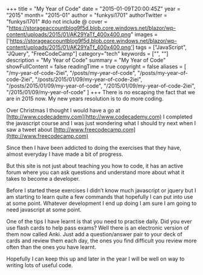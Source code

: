 +++
title = "My Year of Code"
date = "2015-01-09T20:00:45Z"
year = "2015"
month= "2015-01"
author = "funkysi1701"
authorTwitter = "funkysi1701" #do not include @
cover = "https://storageaccountblog9f5d.blob.core.windows.net/blazor/wp-content/uploads/2015/01/AK29YaTf_400x400.png"
images =['https://storageaccountblog9f5d.blob.core.windows.net/blazor/wp-content/uploads/2015/01/AK29YaTf_400x400.png']
tags = ["JavaScript", "JQuery", "FreeCodeCamp"]
category="tech"
keywords = ["", ""]
description =  "My Year of Code"
summary = "My Year of Code"
showFullContent = false
readingTime = true
copyright = false
aliases = [
    "/my-year-of-code-2iei",
    "/posts/my-year-of-code",
    "/posts/my-year-of-code-2iei",
    "/posts/2015/01/09/my-year-of-code-2iei",
    "/posts/2015/01/09/my-year-of-code",
    "/2015/01/09/my-year-of-code-2iei",
    "/2015/01/09/my-year-of-code"
]
+++
There is no escaping the fact that we are in 2015 now. My new years resolution is to do more coding.

Over Christmas I thought I would have a go at [http://www.codecademy.com](http://www.codecademy.com) I completed the javascript course and I was just wondering what I should try next when I saw a tweet about [http://www.freecodecamp.com](http://www.freecodecamp.com)

Since then I have been addicted to doing the exercises that they have, almost everyday I have made a bit of progress.

But this site is not just about teaching you how to code, it has an active forum where you can ask questions and understand more about what it takes to become a developer.

Before I started these exercises I didn’t know much javascript or jquery but I am starting to learn quite a few commands that hopefully I can put into use at some point. Whatever development I end up doing I am sure I am going to need javascript at some point.

One of the tips I have learnt is that you need to practise daily. Did you ever use flash cards to help pass exams? Well there is an electronic version of them now called Anki. Just add a question/answer pair to your deck of cards and review them each day, the ones you find difficult you review more often than the ones you have learnt.

Hopefully I can keep this up and later in the year I will be well on way to writing lots of useful code.